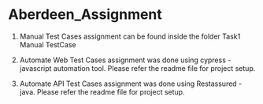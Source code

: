 # Aberdeen_Assignment
1. Manual Test Cases assignment can be found inside the folder Task1 Manual TestCase

2. Automate Web Test Cases assignment was done using cypress - javascript automation tool. Please refer the readme file for project setup.

3. Automate API Test Cases assignment was done using Restassured - java. Please refer the readme file for project setup.
